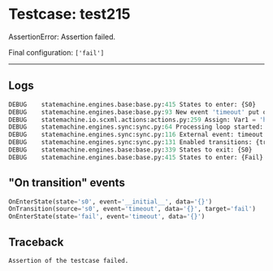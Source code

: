 # Testcase: test215

AssertionError: Assertion failed.

Final configuration: `['fail']`

---

## Logs
```py
DEBUG    statemachine.engines.base:base.py:415 States to enter: {S0}
DEBUG    statemachine.engines.base:base.py:93 New event 'timeout' put on the 'external' queue
DEBUG    statemachine.io.scxml.actions:actions.py:259 Assign: Var1 = 'http://www.w3.org/TR/scxml/'
DEBUG    statemachine.engines.sync:sync.py:64 Processing loop started: s0
DEBUG    statemachine.engines.sync:sync.py:116 External event: timeout
DEBUG    statemachine.engines.sync:sync.py:131 Enabled transitions: {transition * from S0 to Fail}
DEBUG    statemachine.engines.base:base.py:339 States to exit: {S0}
DEBUG    statemachine.engines.base:base.py:415 States to enter: {Fail}

```

## "On transition" events
```py
OnEnterState(state='s0', event='__initial__', data='{}')
OnTransition(source='s0', event='timeout', data='{}', target='fail')
OnEnterState(state='fail', event='timeout', data='{}')
```

## Traceback
```py
Assertion of the testcase failed.
```
